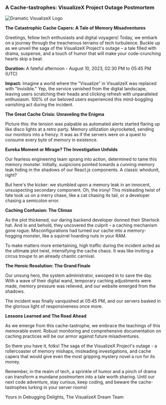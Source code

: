 ### A Cache-tastrophes: VisualizeX Project Outage Postmortem

![Dramatic VisualizeX Logo](https://s3.amazonaws.com/intranet-projects-files/holbertonschool-sysadmin_devops/294/pQ9YzVY.gif)

**The Catastrophic Cache Capers: A Tale of Memory Misadventures**

Greetings, fellow tech enthusiasts and digital voyagers! Today, we embark on a journey through the treacherous terrains of tech turbulence. Buckle up as we unveil the saga of the VisualizeX Project's outage – a tale filled with drama, suspense, and a touch of humor that will make your code-crunching hearts skip a beat.

**Duration:** A fateful afternoon - August 10, 2023, 02:30 PM to 05:45 PM (UTC)

**Impact:** Imagine a world where the "Visualize" in VisualizeX was replaced with "Invisible." Yep, the service vanished from the digital landscape, leaving users scratching their heads and clicking refresh with unparalleled enthusiasm. 100% of our beloved users experienced this mind-boggling vanishing act during the incident.

**The Great Cache Crisis: Unraveling the Enigma**

Picture this: the tension was palpable as automated alerts started flaring up like disco lights at a retro party. Memory utilization skyrocketed, sending our monitors into a frenzy. It was as if the servers were on a quest to consume every byte of memory in existence.

**Eureka Moment or Mirage? The Investigation Unfolds**

Our fearless engineering team sprang into action, determined to tame this memory monster. Initially, suspicions pointed towards a cunning memory leak hiding in the shadows of our React.js components. A classic whodunit, right?

But here's the kicker: we stumbled upon a memory leak in an innocent, unsuspecting secondary component. Oh, the irony! This misleading twist of fate took us on a merry chase, like a cat chasing its tail, or a developer chasing a semicolon error.

**Caching Confusion: The Climax**

As the plot thickened, our daring backend developer donned their Sherlock hat. And lo and behold, they uncovered the culprit – a caching mechanism gone rogue. Misconfigurations had turned our cache into a memory-hogging monster, like a squirrel hoarding nuts in your RAM.

To make matters more entertaining, high traffic during the incident acted as the ultimate plot twist, intensifying the cache chaos. It was like inviting a circus troupe to an already chaotic carnival.

**The Heroic Resolution: The Grand Finale**

Our unsung hero, the system administrator, swooped in to save the day. With a wave of their digital wand, temporary caching adjustments were made, memory pressure was relieved, and our website emerged from the shadows.

The incident was finally vanquished at 05:45 PM, and our servers basked in the glorious light of responsiveness once more.

**Lessons Learned and The Road Ahead**

As we emerge from this cache-tastrophe, we embrace the teachings of this memorable event. Robust monitoring and comprehensive documentation on caching practices will be our armor against future misadventures.

So there you have it, folks! The saga of the VisualizeX Project's outage - a rollercoaster of memory mishaps, misleading investigations, and cache capers that would give even the most gripping mystery novel a run for its money.

Remember, in the realm of tech, a sprinkle of humor and a pinch of drama can transform a mundane postmortem into a tale worth sharing. Until our next code adventure, stay curious, keep coding, and beware the cache-tastrophes lurking in your server rooms!

Yours in Debugging Delights,
The VisualizeX Dream Team

